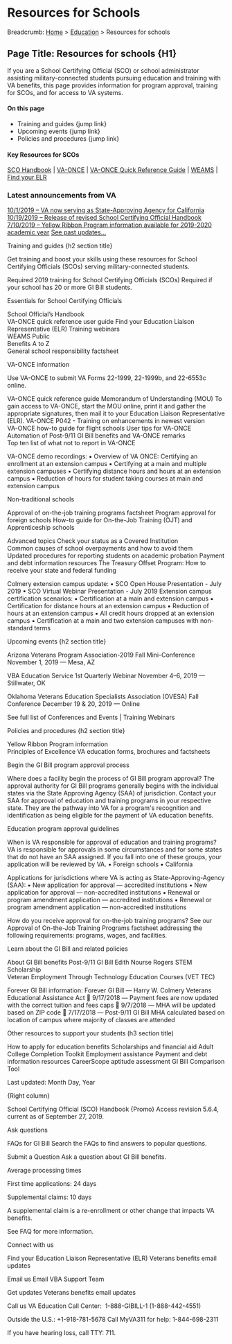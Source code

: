 
# Resources for Schools

Breadcrumb: [Home]() > [Education]() >  Resources for schools

## Page Title: Resources for schools {H1}

If you are a School Certifying Official (SCO) or school administrator assisting military-connected students pursuing education and training with VA benefits, this page provides information for program approval, training for SCOs, and for access to VA systems. 

#### On this page
* Training and guides {jump link}
* Upcoming events {jump link}
* Policies and procedures {jump link}

#### Key Resources for SCOs 
[SCO Handbook]()  |  [VA-ONCE]()  |  [VA-ONCE Quick Reference Guide]()  |  [WEAMS]()  |  [Find your ELR]() 


### Latest announcements from VA
[10/1/2019 – VA now serving as State-Approving Agency for California]()
[10/19/2019 – Release of revised School Certifying Official Handbook]()
[7/10/2019 – Yellow Ribbon Program information available for 2019-2020 academic year]()
[See past updates…]()


Training and guides {h2 section title} 

Get training and boost your skills using these resources for School Certifying Officials (SCOs) serving military-connected students.

Required 2019 training for School Certifying Officials (SCOs) 
Required if your school has 20 or more GI Bill students.


Essentials for School Certifying Officials

School Official’s Handbook   
VA-ONCE quick reference user guide 
Find your Education Liaison Representative (ELR) 
Training webinars   
WEAMS Public   
Benefits A to Z   
General school responsibility factsheet   


VA-ONCE information

Use VA-ONCE to submit VA Forms 22-1999, 22-1999b, and 22-6553c online.

VA-ONCE quick reference guide 
Memorandum of Understanding (MOU) 
To gain access to VA-ONCE, start the MOU online, print it and gather the appropriate signatures, then mail it to your Education Liaison Representative (ELR). 
VA-ONCE P042 - Training on enhancements in newest version  
VA-ONCE how-to guide for flight schools 
User tips for VA-ONCE 
Automation of Post-9/11 GI Bill benefits and VA-ONCE remarks   
Top ten list of what not to report in VA-ONCE   

VA-ONCE demo recordings:
	▪	Overview of VA ONCE: Certifying an enrollment at an extension campus
 	▪	Certifying at a main and multiple extension campuses
 	▪	Certifying distance hours and hours at an extension campus 
	▪	Reduction of hours for student taking courses at main and extension campus 


Non-traditional schools

Approval of on-the-job training programs factsheet 
Program approval for foreign schools
How-to guide for On-the-Job Training (OJT) and Apprenticeship schools 


Advanced topics
Check your status as a Covered Institution  
Common causes of school overpayments and how to avoid them  
Updated procedures for reporting students on academic probation 
Payment and debt information resources 
The Treasury Offset Program: How to receive your state and federal funding

Colmery extension campus update:
	▪	SCO Open House Presentation - July 2019
 	▪	SCO Virtual Webinar Presentation - July 2019
Extension campus certification scenarios:
	▪	Certification at a main and extension campus
 	▪	Certification for distance hours at an extension campus
 	▪	Reduction of hours at an extension campus
 	▪	All credit hours dropped at an extension campus 
	▪	Certification at a main and two extension campuses with non-standard terms


Upcoming events {h2 section title} 

Arizona Veterans Program Association-2019 Fall Mini-Conference  
November 1, 2019 — Mesa, AZ

VBA Education Service 1st Quarterly Webinar 
November 4–6, 2019 — Stillwater, OK

Oklahoma Veterans Education Specialists Association (OVESA) Fall Conference 
December 19 & 20, 2019 — Online 

See full list of Conferences and Events  |  Training Webinars


Policies and procedures {h2 section title} 

Yellow Ribbon Program information  
Principles of Excellence 
VA education forms, brochures and factsheets 


Begin the GI Bill program approval process

Where does a facility begin the process of GI Bill program approval?
The approval authority for GI Bill programs generally begins with the individual states via the State Approving Agency (SAA) of jurisdiction.  Contact your SAA for approval of education and training programs in your respective state. They are the pathway into VA for a program's recognition and identification as being eligible for the payment of VA education benefits.

Education program approval guidelines   

When is VA responsible for approval of education and training programs?
VA is responsible for approvals in some circumstances and for some states that do not have an SAA assigned. If you fall into one of these groups, your application will be reviewed by VA.
▪	Foreign schools
 	▪	California 

Applications for jurisdictions where VA is acting as State-Approving-Agency (SAA):
	▪	New application for approval — accredited institutions
  	▪	New application for approval — non-accredited institutions
 	▪	Renewal or program amendment application — accredited institutions
 	▪	Renewal or program amendment application — non-accredited institutions 

How do you receive approval for on-the-job training programs?
See our Approval of On-the-Job Training Programs factsheet addressing the following requirements: programs, wages, and facilities.


Learn about the GI Bill and related policies

About GI Bill benefits 
Post-9/11 GI Bill 
Edith Nourse Rogers STEM Scholarship    
Veteran Employment Through Technology Education Courses (VET TEC)

Forever GI Bill information:
Forever GI Bill — Harry W. Colmery Veterans Educational Assistance Act   
9/17/2018 — Payment fees are now updated with the correct tuition and fees caps   
9/7/2018 — MHA will be updated based on ZIP code   
7/17/2018 — Post-9/11 GI Bill MHA calculated based on location of campus where majority of classes are attended


Other resources to support your students (h3 section title)

How to apply for education benefits
Scholarships and financial aid
Adult College Completion Toolkit
Employment assistance
Payment and debt information resources
CareerScope aptitude assessment 
GI Bill Comparison Tool



Last updated: Month Day, Year


{Right column}

School Certifying Official (SCO) Handbook {Promo}
Access revision 5.6.4, current as of September 27, 2019.


Ask questions

FAQs for GI Bill
Search the FAQs to find answers to popular questions.  

Submit a Question 
Ask a question about GI Bill benefits. 


Average processing times

First time applications:
24 days

Supplemental claims:
10 days

A supplemental claim is a re-enrollment or other change that impacts VA benefits.    

See FAQ for more information.


Connect with us

Find your Education Liaison Representative (ELR)
Veterans benefits email updates

Email us
Email VBA Support Team

Get updates
Veterans benefits email updates

Call us
VA Education Call Center: 
1-888-GIBILL-1 (1-888-442-4551)

Outside the U.S.: +1-918-781-5678
Call MyVA311 for help: 1-844-698-2311

If you have hearing loss, call TTY: 711.

